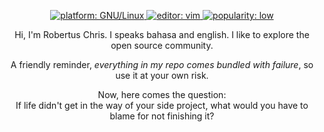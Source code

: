 <p align="center">
<a href="https://www.gnu.org/gnu/linux-and-gnu.html">
<img src="https://img.shields.io/badge/platform-GNU/Linux-blue?style=flat-square"
alt="platform: GNU/Linux" />
</a>

<a href="https://github.com/vim/vim">
<img src="https://img.shields.io/badge/editor-vim-blue?style=flat-square" alt="editor: vim">
</a>

<a href="https://raw.githubusercontent.com/wiki/bruhtus/bruhtus/welcome.gif">
<img src="https://img.shields.io/badge/popularity-low-red?style=flat-square" alt="popularity: low">
</a>
</p>

<p align="center">
Hi, I'm Robertus Chris. I speaks bahasa and english. I like to explore the open source community.
</p>

<p align="center">
A friendly reminder, <i>everything in my repo comes bundled with failure</i>, so use it at your own risk.
</p>

<p align="center">
Now, here comes the question:<br>
If life didn't get in the way of your side project, what would you have to blame for not finishing it?
</p>
